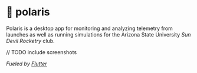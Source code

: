 # 🚀 polaris

Polaris is a desktop app for monitoring and analyzing telemetry from launches as well as running simulations for the Arizona State University *Sun Devil Rocketry* club.

// TODO include screenshots

*Fueled by [Flutter](https://flutter.dev/)*
